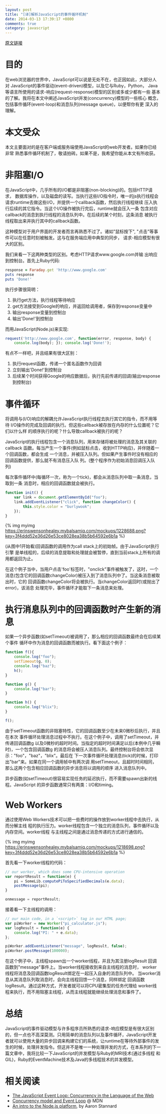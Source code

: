 ```yaml
---
layout: post
title: "[译]解析JavaScript的事件循环机制"
date: 2014-03-13 17:39:17 +0800
comments: true
category: javascript
---
```

[原文链接](http://blog.carbonfive.com/2013/10/27/the-javascript-event-loop-explained/)

目的
====
在web浏览器的世界中，JavaScript可以说是无处不在，也正因如此，大部分人对
JavaScript的事件驱动(event-driven)模型，以及它与Ruby，Python，
Java等语言所使用的请求-响应(request-response)模型的区别或多或少都有一些
基本的了解。我将在本文中阐述JavaScript并发(concurrency)模型的一些核心
概念，包括事件循环(event-loop)和消息队列(message queue)，以便帮你有更
深入的理解。<!--more-->


本文受众
========
本文主要面对的是在客户端或服务端使用JavaScript的web开发者。如果你已经非常
熟悉事件循环机制了，敬请拍砖。如果不是，我希望你能从本文有所收获。


非阻塞I/O
=========
在JavaScript中，几乎所有的I/O都是非阻塞(non-blocking)的。包括HTTP请求，
数据库操作，以及磁盘的读写。当执行这些I/O指令时，唯一的js执行线程会
请求runtime去做这些I/O，并提供一个callback函数，然后执行线程继续
压入执行后续的其它指令。当这个I/O操作被执行完后，runtime就会压入一条
包含对应callback的消息到执行线程的消息队列中。在后续的某个时刻，这条消息
被执行线程取出来并执行其中的callback函数。

这种模型对于用户界面的开发者而言再熟悉不过了。诸如"鼠标按下",
"点击"等事件可以在任意时刻被触发。这与在服务端应用中典型的同步，
请求-相应模型有很大的区别。

我们来看一下这两种类型的区别。考虑HTTP请求www.google.com并输
出响应到控制台。首先上Ruby代码:

```ruby
response = Faraday.get 'http://www.google.com'
puts response
puts 'Done!'
```
执行步骤很简明：

1. 执行get方法，执行线程等待响应
2. get方法接受到Google的响应，并返回给调用者，保存到response变量中
3. 输出response变量到控制台
4. 输出'Done!'到控制台

而用JavaScript(Node.js)来实现:
```javascript
request('http://www.google.com', function(error, response, body) {
	console.log(body); }); console.log('Done!');
```
有点不一样吧，并且结果有很大区别：

1. 执行request函数，传递一个匿名函数作为回调
2. 立刻输出'Done!'到控制台
3. 后续某个时间获得Google的响应数据后，执行先前传递的回调(输出response到控制台)


事件循环
========
将调用与(I/O)响应的解耦允许JavaScript执行线程去执行其它的指令，而不用等待
I/O操作的完成及回调的执行。但这些callback被存放在内存的什么位置呢？它们以什么样
的顺序执行的呢？什么导致callback被执行的呢？

JavaScript的执行线程包含一个消息队列，用来存储将被处理的消息及其关联的callback
函数。每当产生一个事件(例如鼠标点击，收到HTTP响应)，并伴随着一个回调函数，都会生成
一个消息，并被压入队列。但如果产生事件时没有相应的回调函数提供，那么就不有消息压入队
列。(整个程序作为初始消息回调压入队列)

每次事件循环中(每循环一次，称为一个tick)，都会从消息队列中取一条消息，当取到一条
消息时，相应的回调函数就会被执行。

```javascript
function init() {
	var link = document.getElementById("foo");
	link.addEventListener("click", function changeColor() {
		this.style.color = "burlywook";
	});
}
```

{% img myimg https://erinswensonhealey.mybalsamiq.com/mockups/1228688.png?key=3f4ddd52e36d26e53ce8028ea38b5b64592e6b1a %}

(从图中1开始看)回调函数的调用作为call stack上的初始帧。由于JavaScript执行引擎
是单线程的，后续的消息提取和处理就会被暂停，直到当前stack上所有的调用都返回为止。

在这个例子当中，当用户点击'foo'标签时，"onclick"事件被触发了，这时，一个消息(包含它的回调函数changeColor)被压入到了消息队列中了。当这条消息被取出时，它的
回调函数changeColor将会被执行。当changeColor返回时(或抛出了error)，该消息
处理完毕，事件循环才能取下一条消息来处理。


执行消息队列中的回调函数时产生新的消息
====================================
如果一个异步函数(如setTimeout)被调用了，那么相应的回调函数最终会在后续某个事件
循环中作为消息的回调函数而被执行。看下面这个例子：
```javascript
function f(){
	console.log("foo");
	setTimeout(g, 0);
	console.log("baz");
	h();
}

function g() {
	console.log("bar");
}

function h() {
	console.log("blix");
}

f();
```

由于setTimeout函数的非阻塞特性，它的回调函数至少在未来0微秒后执行，并且在本次
事件循环处理消息过程中不执行。在这个例子中，调用了setTimeout，并传递回调函数g
以及0微秒的超时时间。当指定的超时时间满足以后(本例中几乎瞬时)，一个包含回调函数g
的消息将会被压人消息队列。最终控制台将会依次显示："foo"，"baz"，"blix"。最后在
下一次事件循环处理消息(tick)的时候，打印出"bar"来。如果在同一个调用帧中有两次调
用setTimeout，且超时时间相同，那么这两个包含相应回调函数的异步消息将以调用的顺序
进入消息队列中。

异步函数(如setTimeout)很容易实现任务的延迟执行，而不需要spawn出新的线程。JavaScript
的异步函数通常只有两类：I/O和timing。


Web Workers
===========
通过使用Web Workers技术可以把一些费时的操作放到worker线程中去执行，从而分解主线
程的执行压力。worker线程包含一个独立的消息队列，事件循环以及内存空间。worker线程
与主线程之间是通过消息传递的方式进行通信的。

{% img myimg https://erinswensonhealey.mybalsamiq.com/mockups/1218698.png?key=3f4ddd52e36d26e53ce8028ea38b5b64592e6b1a %}

首先看一下worker线程的代码：
```javascript
// our worker, which does some CPU-intensive operation
var reportResult = function(e) {
	pi = SomeLib.computePiToSpecifiedDecimals(e.data);
	postMessage(pi);
}

onmessage = reportResult;
```
接着看一下主线程的调用：
```javascript
// our main code, in a `<script>` tag in our HTML page;
var piWorker = new Worker("pi_calculator.js");
var logResult = function(e) {
	console.log("PI: " + e.data);
};

piWorker.addEventListener("message", logResult, false);
piWorker.postMessage(100000);
```
在这个例子中，主线程spawn出一个worker线程，并且为其注册logResult
回调函数到"message"事件上。当worker线程接收到来自主线程的消息时，
worker线程将消息及回调函数logResult绑定在一起压入自身的消息队列中。
当worker消息从其消息队列取消息时，会向主线程回馈一个消息，同样绑定
回调函数logResult。通过这种方式，开发者就可以将CPU密集型的任务代理给
worker线程来执行，而不用阻塞主线程，从而主线程就能继续处理消息和事件了。


总结
====
JavaScript的事件驱动模型与许多程序员所熟悉的请求-响应模型是有很大区别
的，但一点也不高深莫测。只用简单的消息队列以及事件循环，JavaScript开发
者就可以使用大量的异步回调来构建它们的系统，让runtime在等待外部事件的发
生的时候，处理并发指令。但这并不是唯一一种处理并发的方式，在本系列的下一
篇文章中，我将比较一下JavaScript的并发模型与Ruby的MRI技术(通过多线程
和GIL)，Ruby的EventMachine技术及Java的多线程技术的并发模型。


相关阅读
========
* [The JavaScript Event Loop: Concurrency in the Language of the Web](https://docs.google.com/presentation/d/1KtgaIvDQwMaqZ6ax3zU2oka62sF2ZQSPv1SEirD-XtY/edit?usp=sharing)
* [Concurrency model and Event Loop](https://developer.mozilla.org/en-US/docs/Web/JavaScript/Guide/EventLoop) @ MDN
* [An intro to the Node.js platform](http://www.aaronstannard.com/post/2011/12/14/Intro-to-NodeJS-for-NET-Developers.aspx), by Aaron Stannard
